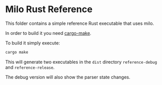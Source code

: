 # Milo Rust Reference

This folder contains a simple reference Rust executable that uses milo.

In order to build it you need [cargo-make].

To build it simply execute:

```bash
cargo make
```

This will generate two executables in the `dist` directory `reference-debug` and `reference-release`.

The debug version will also show the parser state changes.

[cargo-make]: https://sagiegurari.github.io/cargo-make/
